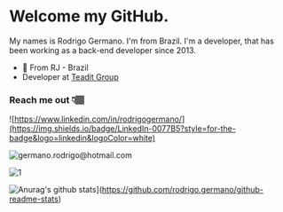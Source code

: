 # Welcome my GitHub.

My names is Rodrigo Germano. I'm from Brazil. I'm a developer, that has been working as a back-end developer since 2013. 

- 📍 From RJ - Brazil 
-  Developer at [Teadit Group](https://teadit.com/)

### Reach me out 👇🏽

![https://www.linkedin.com/in/rodrigogermano/](https://img.shields.io/badge/LinkedIn-0077B5?style=for-the-badge&logo=linkedin&logoColor=white)

![germano.rodrigo@hotmail.com](https://img.shields.io/badge/Microsoft_Outlook-0078D4?style=for-the-badge&logo=microsoft-outlook&logoColor=white)

![1](https://github-readme-stats.vercel.app/api/top-langs/?username=rodrigogermano&theme=blue-green)

![Anurag's github stats](https://github-readme-stats.vercel.app/api?username=rodrigogermano&theme=blue-green)](https://github.com/rodrigo.germano/github-readme-stats)
